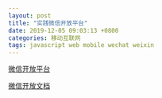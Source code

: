 ```yaml
---
layout: post
title: "实践微信开放平台"
date: 2019-12-05 09:03:13 +0800
categories: 移动互联网
tags: javascript web mobile wechat weixin
---
```


[微信开放平台](https://open.weixin.qq.com/)

[微信开放文档](https://developers.weixin.qq.com/doc/oplatform/Mobile_App/Resource_Center_Homepage.html)

